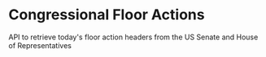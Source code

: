 # Congressional Floor Actions

API to retrieve today's floor action headers from the US Senate and House of Representatives

